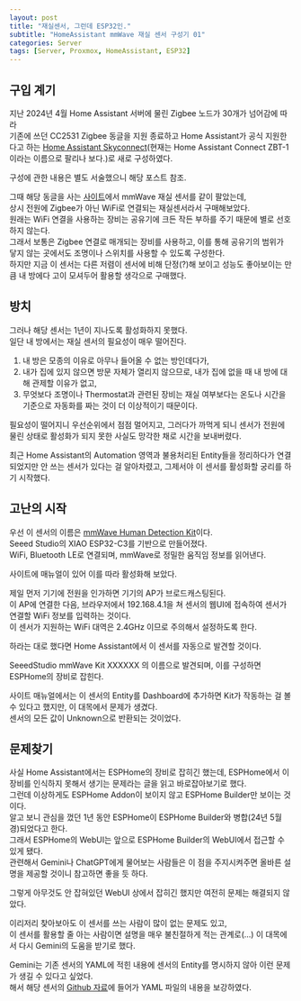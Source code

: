 ```yaml
---
layout: post
title: "재실센서, 그런데 ESP32인."
subtitle: "HomeAssistant mmWave 재실 센서 구성기 01"
categories: Server
tags: [Server, Proxmox, HomeAssistant, ESP32]
---
```


## 구입 계기
지난 2024년 4월 Home Assistant 서버에 물린 Zigbee 노드가 30개가 넘어감에 따라<br>
기존에 쓰던 CC2531 Zigbee 동글을 지원 종료하고 Home Assistant가 공식 지원한다고 하는 [Home Assistant Skyconnect](https://www.home-assistant.io/connectzbt1/)(현재는 Home Assistant Connect ZBT-1이라는 이름으로 팔리나 보다.)로 새로 구성하였다.<br>

구성에 관한 내용은 별도 서술했으니 해당 포스트 참조.<br>

그때 해당 동글을 사는 [사이트](https://www.seeedstudio.com/)에서 mmWave 재실 센서를 같이 팔았는데, <br>
상시 전원에 Zigbee가 아닌 WiFi로 연결되는 재실센서라서 구매해보았다.<br>
원래는 WiFi 연결을 사용하는 장비는 공유기에 크든 작든 부하를 주기 때문에 별로 선호하지 않는다.<br>
그래서 보통은 Zigbee 연결로 매개되는 장비를 사용하고, 이를 통해 공유기의 범위가 닿지 않는 곳에서도 조명이나 스위치를 사용할 수 있도록 구성한다.<br> 
하지만 지금 이 센서는 다른 저렴이 센서에 비해 단정(?)해 보이고 성능도 좋아보이는 만큼 내 방에다 고이 모셔두어 활용할 생각으로 구매했다.<br>

## 방치
그러나 해당 센서는 1년이 지나도록 활성화하지 못했다. <br>
일단 내 방에서는 재실 센서의 필요성이 매우 떨어진다. <br>

1. 내 방은 모종의 이유로 아무나 들어올 수 없는 방인데다가, <br>
2. 내가 집에 있지 않으면 방문 자체가 열리지 않으므로, 내가 집에 없을 때 내 방에 대해 관제할 이유가 없고,<br>
3. 무엇보다 조명이나 Thermostat과 관련된 장비는 재실 여부보다는 온도나 시간을 기준으로 자동화를 짜는 것이 더 이상적이기 때문이다.<br>

필요성이 떨어지니 우선순위에서 점점 멀어지고, 그러다가 까먹게 되니 
센서가 전원에 물린 상태로 활성화가 되지 못한 사실도 망각한 채로 시간을 보내버렸다.<br>

최근 Home Assistant의 Automation 영역과 불용처리된 Entity들을 정리하다가 
연결되었지만 안 쓰는 센서가 있다는 걸 알아차렸고, 그제서야 이 센서를 활성화할 궁리를 하기 시작했다.<br>

## 고난의 시작
우선 이 센서의 이름은 [mmWave Human Detection Kit](https://wiki.seeedstudio.com/mmwave_human_detection_kit/)이다.<br>
Seeed Studio의 XIAO ESP32-C3를 기반으로 만들어졌다.<br> WiFi, Bluetooth LE로 연결되며, mmWave로 정밀한 움직임 정보를 읽어낸다.<br>

사이트에 매뉴얼이 있어 이를 따라 활성화해 보았다.<br>

제일 먼저 기기에 전원을 인가하면 기기의 AP가 브로드캐스팅된다.<br>
이 AP에 연결한 다음, 브라우저에서 192.168.4.1을 쳐 센서의 웹UI에 접속하여 센서가 연결할 WiFi 정보를 입력하는 것이다.<br>
이 센서가 지원하는 WiFi 대역은 2.4GHz 이므로 주의해서 설정하도록 한다.<br>

하라는 대로 했다면 Home Assistant에서 이 센서를 자동으로 발견할 것이다.<br>

SeeedStudio mmWave Kit XXXXXX 의 이름으로 발견되며, 이를 구성하면 ESPHome의 장비로 잡힌다.<br>

사이트 매뉴얼에서는 이 센서의 Entity를 Dashboard에 추가하면 Kit가 작동하는 걸 볼 수 있다고 했지만, 이 대목에서 문제가 생겼다.<br> 센서의 모든 값이 Unknown으로 반환되는 것이었다.<br>

## 문제찾기
사실 Home Assistant에서는 ESPHome의 장비로 잡히긴 했는데, ESPHome에서 이 장비를 인식하지 못해서 생기는 문제라는 글을 읽고 바로잡아보기로 했다. <br>
그런데 이상하게도 ESPHome Addon이 보이지 않고 ESPHome Builder만 보이는 것이다.<br>
알고 보니 관심을 껐던 1년 동안 ESPHome이 ESPHome Builder와 병합(24년 5월 경)되었다고 한다. <br>
그래서 ESPHome의 WebUI는 앞으로 ESPHome Builder의 WebUI에서 접근할 수 있게 됐다. <br>
관련해서 Gemini나 ChatGPT에게 물어보는 사람들은 이 점을 주지시켜주면 올바른 설명을 제공할 것이니 참고하면 좋을 듯 하다.<br>

그렇게 아무것도 안 잡혀있던 WebUI 상에서 잡히긴 했지만 여전히 문제는 해결되지 않았다.<br>

이리저리 찾아보아도 이 센서를 쓰는 사람이 많이 없는 문제도 있고, <br>
이 센서를 활용할 줄 아는 사람이면 설명을 매우 불친절하게 적는 관계로(...) 이 대목에서 다시 Gemini의 도움을 받기로 했다.<br>

Gemini는 기존 센서의 YAML에 적힌 내용에 센서의 Entity를 명시하지 않아 이런 문제가 생길 수 있다고 싶었다.<br>
해서 해당 센서의 [Github 자료](https://github.com/limengdu/MR24HPC1_ESPHome_external_components/blob/main/example/mr24hpc1.yaml)에 들어가 YAML 파일의 내용을 보강하였다. <br>